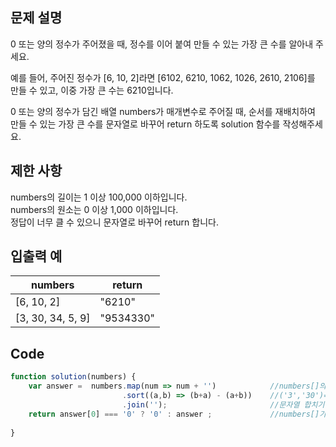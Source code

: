 ## 문제 설명
0 또는 양의 정수가 주어졌을 때, 정수를 이어 붙여 만들 수 있는 가장 큰 수를 알아내 주세요.   

예를 들어, 주어진 정수가 [6, 10, 2]라면 [6102, 6210, 1062, 1026, 2610, 2106]를 만들 수 있고, 이중 가장 큰 수는 6210입니다.   

0 또는 양의 정수가 담긴 배열 numbers가 매개변수로 주어질 때, 순서를 재배치하여 만들 수 있는 가장 큰 수를 문자열로 바꾸어 return 하도록 solution 함수를 작성해주세요.   
   
## 제한 사항
numbers의 길이는 1 이상 100,000 이하입니다.   
numbers의 원소는 0 이상 1,000 이하입니다.   
정답이 너무 클 수 있으니 문자열로 바꾸어 return 합니다.   
## 입출력 예
|numbers|return|
|---|---|
|[6, 10, 2]|"6210"|
|[3, 30, 34, 5, 9]|"9534330"|

## Code
```javascript
function solution(numbers) {
    var answer =  numbers.map(num => num + '')            //numbers[]의 숫자들을 문자들로 변환하기
                         .sort((a,b) => (b+a) - (a+b))    //('3','30')=>('303')-('330')
                         .join('');                       //문자열 합치기
    return answer[0] === '0' ? '0' : answer ;             //numbers[]가 0으로만 구성되어 있었을 경우 '0'만 출력해주기
   
}
```

